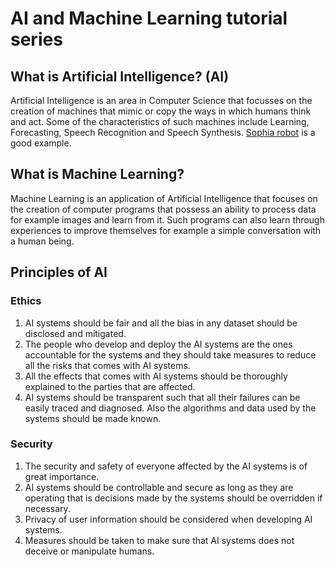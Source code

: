 # AI and Machine Learning tutorial series
## What is Artificial Intelligence? (AI)
Artificial Intelligence is an area in Computer Science that focusses on the creation of machines that mimic or copy the ways in which humans think and act. Some of the characteristics of such machines include Learning, Forecasting, Speech Recognition and Speech Synthesis. [Sophia robot](https://www.hansonrobotics.com/sophia/) is a good example. 
## What is Machine Learning?
Machine Learning is an application of Artificial Intelligence that focuses on the creation of computer programs that possess an ability to process data for example images and learn from it. Such programs can also learn through experiences to improve themselves for example a simple conversation with a human being.
## Principles of AI
### Ethics
1. AI systems should be fair and all the bias in any dataset should be disclosed and mitigated.
2. The people who develop and deploy the AI systems are the ones accountable for the systems and they should take measures to reduce all the risks that comes with AI systems.
3. All the effects that comes with AI systems should be thoroughly explained to the parties that are affected.
4. AI systems should be transparent such that all their failures can be easily traced and diagnosed. Also the algorithms and data used by the systems should be made known.
### Security
1. The security and safety of everyone affected by the AI systems is of great importance.
2. AI systems should be controllable and secure as long as they are operating that is decisions made by the systems should be overridden if necessary.
3. Privacy of user information should be considered when developing AI systems.
4. Measures should be taken to make sure that AI systems does not deceive or manipulate humans.
